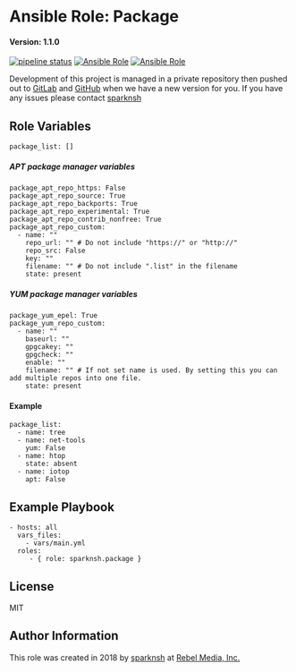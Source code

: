 # Ansible Role: Package

#### Version: 1.1.0

[![pipeline status](https://gitlab.com/sparknsh/ansible-role-package/badges/master/pipeline.svg)](https://gitlab.com/sparknsh/ansible-role-package/commits/master)
[![Ansible Role](https://img.shields.io/ansible/role/29019.svg)](https://galaxy.ansible.com/sparknsh/package)
[![Ansible Role](https://img.shields.io/ansible/role/d/29019.svg)](https://galaxy.ansible.com/sparknsh/package)

Development of this project is managed in a private repository then pushed out to [GitLab](https://gitlab.com/sparknsh/ansible-role-package) and [GitHub](https://github.com/sparknsh/ansible-role-package) when we have a new version for you. If you have any issues please contact [sparknsh](https://www.sparknsh.com/contact?type=issue&name=ansible-role-package)

## Role Variables

    package_list: []

##### APT package manager variables

    package_apt_repo_https: False
    package_apt_repo_source: True
    package_apt_repo_backports: True
    package_apt_repo_experimental: True
    package_apt_repo_contrib_nonfree: True
    package_apt_repo_custom:
      - name: ""
        repo_url: "" # Do not include "https://" or "http://"
        repo_src: False
        key: ""
        filename: "" # Do not include ".list" in the filename
        state: present

##### YUM package manager variables

    package_yum_epel: True
    package_yum_repo_custom:
      - name: ""
        baseurl: ""
        gpgcakey: ""
        gpgcheck: ""
        enable: ""
        filename: "" # If not set name is used. By setting this you can add multiple repos into one file. 
        state: present


#### Example

    package_list:
      - name: tree
      - name: net-tools
        yum: False
      - name: htop
        state: absent
      - name: iotop
        apt: False


## Example Playbook

    - hosts: all
      vars_files:
        - vars/main.yml
      roles:
         - { role: sparknsh.package }

## License

MIT

## Author Information

This role was created in 2018 by [sparknsh](https://www.sparknsh.com) at [Rebel Media, Inc.](https://www.rebelmedia.io/)

